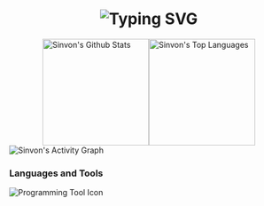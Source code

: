 <!-- 居中字体标题 -->
<!-- <a href="https://git.io/typing-svg"><img src="https://readme-typing-svg.herokuapp.com?font=&pause=1000&color=313335&center=true&vCenter=true&random=true&width=435&lines=A+love+for+open+source" alt="Typing SVG" style="align:center"/></a> -->

<h1 align="center">
<img src="https://readme-typing-svg.herokuapp.com?font=Fira+Code&pause=1000&color=313335&center=true&vCenter=true&repeat=false&random=true&width=435&lines=A+love+for+open+source+" alt="Typing SVG" />
</h1>

<!-- Top Languages -->
<!-- Top Languages -->
<div style="display: flex; justify-content: center;">
    <img alt="Sinvon's Github Stats" src="https://github-readme-stats.vercel.app/api?username=isinvon&show_icons=true&count_private=true&theme=react&hide_border=true&bg_color=313335&title_color=ffffff&icon_color=F8D866" height="192px" style=""/>
    <img alt="Sinvon's Top Languages" src="https://denvercoder1-github-readme-stats.vercel.app/api/top-langs/?username=isinvon&langs_count=8&layout=compact&theme=react&hide_border=true&bg_color=313335&title_color=ffffff&icon_color=F8D866&hide=Jupyter%20Notebook,Roff" height="192px"/>
</div>
<!-- Profile Views -->
<!-- <img src="http://github-profile-summary-cards.vercel.app/api/cards/profile-details?username=isinvon&theme=vue" style="height:100%;"> -->

<!-- Activity Graph -->
<img alt="Sinvon's Activity Graph" src="https://github-readme-activity-graph.vercel.app/graph/?username=isinvon&bg_color=313335&color=ffffff&line=019a61&point=FFFFFF&hide_border=true" />

### Languages and Tools

<p>
    <img
        alt="Programming Tool Icon"
        src="https://skillicons.dev/icons?i=git,github,html,css,jquery,less,tailwindcss,regex,js,npm,pnpm,vue,vite,vitest,electron,java,spring,maven,gradle,python,flask,qt,selenium,docker,git,jenkins,mysql,sqlite,mongodb,redis,rabbitmq,cloudflare,powershell,ubuntu,bash,linux,webstorm,vscode,idea,pycharm,vim,neovim,sublime,md,postman"
    />
</p>
<!-- other -->
<!-- <img src="https://github-profile-trophy.vercel.app/?username=isinvon&theme=gruvbox&column=7&margin-w=15&margin-h=15"> -->
